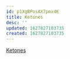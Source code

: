 ```yaml
---
id: p1XgBPosAX7pmx4K
title: Ketones
desc: ''
updated: 1627827103735
created: 1627827103735
---
```


[Ketones](https://www.ketogenic-diet-resource.com/ketones.html)